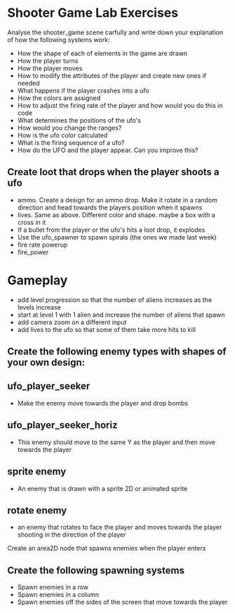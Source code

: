 # Shooter Game Lab Exercises

Analyse the shooter_game scene carfully and write down your explanation of how the following systems work:

- How the shape of each of elements in the game are drawn
- How the player turns
- How the player moves
- How to modify the attributes of the player and create new ones if needed
- What happens if the player crashes into a ufo
- How the colors are assigned
- How to adjust the firing rate of the player and how would you do this in code
- What determines the positions of the ufo's
- How would you change the ranges?
- How is the ufo color calculated
- What is the firing sequence of a ufo?
- How do the UFO and the player appear. Can you improve this?

## Create loot that drops when the player shoots a ufo
- ammo. Create a design for an ammo drop. Make it rotate in a random direction and head towards the players position when it spawns 
- lives. Same as above. Different color and shape. maybe a box with a cross in it
- If a bullet from the player or the ufo's hits a loot drop, it explodes
- Use the ufo_spawner to spawn spirals (the ones we made last week)
- fire rate powerup
- fire_power


# Gameplay
- add level progression so that the number of aliens increases as the levels increase
- start at level 1 with 1 alien and increase the number of aliens that spawn
- add camera zoom on a different input
- add lives to the ufo so that some of them take more hits to kill

## Create the following enemy types with shapes of your own design:

## ufo_player_seeker
- Make the enemy move towards the player and drop bombs

## ufo_player_seeker_horiz
- This enemy should move to the same Y as the player and then move towards the player

## sprite enemy
- An enemy that is drawn with a sprite 2D or animated sprite

## rotate enemy
- an enemy that rotates to face the player and moves towards the player shooting in the direction of the player

Create an area2D node that spawns enemies when the player enters

## Create the following spawning systems
- Spawn enemies in a row
- Spawn enemies in a column
- Spawn enemies off the sides of the screen that move towards the player


